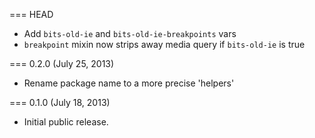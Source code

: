 === HEAD

* Add `bits-old-ie` and `bits-old-ie-breakpoints` vars
* `breakpoint` mixin now strips away media query if `bits-old-ie` is true

=== 0.2.0 (July 25, 2013)

* Rename package name to a more precise 'helpers'

=== 0.1.0 (July 18, 2013)

* Initial public release.